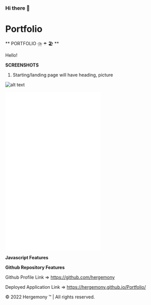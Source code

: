 ### Hi there 👋

<!--
**hergemony/hergemony** is a ✨ _special_ ✨ repository because its `README.md` (this file) appears on your GitHub profile.

Here are some ideas to get you started:

- 🔭 I’m currently working on ...
- 🌱 I’m currently learning ...
- 👯 I’m looking to collaborate on ...
- 🤔 I’m looking for help with ...
- 💬 Ask me about ...
- 📫 How to reach me: ...
- 😄 Pronouns: ...
- ⚡ Fun fact: ...
-->

# Portfolio

** PORTFOLIO ⛈️ ☂️ 🏖️ **

Hello!



**SCREENSHOTS**
1) Starting/landing page will have heading, picture

![alt text](https://github.com/hergemony/raw=true)


<embed src="images/movingflower.mp4" autostart="false" height="500" width="300" /></embed>


**Javascript Features**



**Github Repository Features**


Github Profile Link => https://github.com/hergemony

Deployed Application Link => https://hergemony.github.io/Portfolio/


©️ 2022 Hergemony ™️ | All rights reserved.